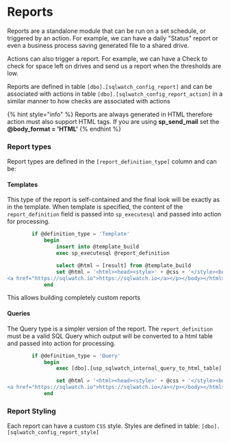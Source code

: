 # Reports

Reports are a standalone module that can be run on a set schedule, or triggered by an action. For example, we can have a daily "Status" report or even a business process saving generated file to a shared drive. 

Actions can also trigger a report. For example, we can have a Check to check for space left on drives and send us a report when the thresholds are low.

Reports are defined in table `[dbo].[sqlwatch_config_report]` and can be associated with actions in table `[dbo].[sqlwatch_config_report_action]` in a similar manner to how checks are associated with actions

{% hint style="info" %}
Reports are always generated in HTML therefore action must also support HTML tags. If you are using **sp\_send\_mail** set the **@body\_format = 'HTML'**
{% endhint %}

### Report types

Report types are defined in the `[report_definition_type]` column and can be:

#### Templates

This type of the report is self-contained and the final look will be exactly as in the template. When template is specified, the content of the `report_definition` field is passed into `sp_executesql` and passed into action for processing.

```sql
		if @definition_type = 'Template'
			begin
				insert into @template_build
				exec sp_executesql @report_definition

				select @html = [result] from @template_build
				set @html = '<html><head><style>' + @css + '</style><body><p>' + @report_description + '</p>' + @html + '<p>Email sent from SQLWATCH on host: ' + @@SERVERNAME +'
<a href="https://sqlwatch.io">https://sqlwatch.io</a></p></body></html>'
			end
```

This allows building completely custom reports

#### Queries

The Query type is a simpler version of the report. The `report_definition` must be a valid SQL Query which output will be converted to a html table and passed into action for processing.

```sql
		if @definition_type = 'Query'
			begin
				exec [dbo].[usp_sqlwatch_internal_query_to_html_table] @html = @html output, @query = @report_definition

				set @html = '<html><head><style>' + @css + '</style><body><p>' + @report_description + '</p>' + @html + '<p>Email sent from SQLWATCH on host: ' + @@SERVERNAME +'
<a href="https://sqlwatch.io">https://sqlwatch.io</a></p></body></html>'
			end
```

### Report Styling

Each report can have a custom `CSS` style. Styles are defined in table: `[dbo].[sqlwatch_config_report_style]` 

